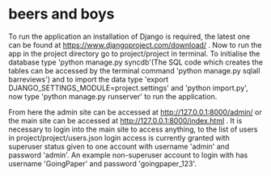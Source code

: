 beers and boys
===============

To run the application an installation of Django is required, the latest one can be found at
https://www.djangoproject.com/download/ . Now to run the app in the project directory go to 
project/project in terminal. To initialise the database type 'python manage.py syncdb'(The SQL code which creates 
the tables can be accessed by the terminal command 'python manage.py sqlall barreviews') and to import the 
data type 'export DJANGO_SETTINGS_MODULE=project.settings' and 'python import.py', now type
'python manage.py runserver' to run the application.

From here the admin site can be accessed at http://127.0.0.1:8000/admin/ or the main site can
be accessed at http://127.0.0.1:8000/index.html . It is necessary to login into the main site to access anything,
to the list of users in project/project/users.json login access is currently granted with superuser status given
to one account with username 'admin' and password 'admin'. An example non-superuser account to login with has username 
'GoingPaper' and password 'goingpaper_123'.

